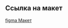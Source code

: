 ## Ссылка на макет 
[figma Макет](https://www.figma.com/design/qteBqbeqm8RDYQccmQm6rv/%D0%98%D0%BD%D1%82%D0%B5%D1%80%D0%BD%D0%B5%D1%82-%D0%BC%D0%B0%D0%B3%D0%B0%D0%B7%D0%B8%D0%BD---%D0%94%D0%BE%D1%81%D1%82%D0%B0%D0%B2%D0%BA%D0%B0-%D1%81%D1%83%D1%88%D0%B8-%D0%B8-%D1%80%D0%BE%D0%BB%D0%BB%D0%BE%D0%B2-(Copy)?node-id=0-1&node-type=canvas&t=57wFPjuLcIKTJQ6X-0)